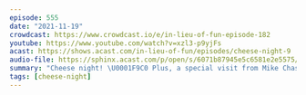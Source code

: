 ```yaml
---
episode: 555
date: "2021-11-19"
crowdcast: https://www.crowdcast.io/e/in-lieu-of-fun-episode-182
youtube: https://www.youtube.com/watch?v=xzl3-p9yjFs
acast: https://shows.acast.com/in-lieu-of-fun/episodes/cheese-night-9
audio-file: https://sphinx.acast.com/p/open/s/6071b87945e5c6581e2e5575/e/61a55596d7a291001961b99d/media.mp3
summary: "Cheese night! \U0001F9C0 Plus, a special visit from Mike Chase"
tags: [cheese-night]
---
```

